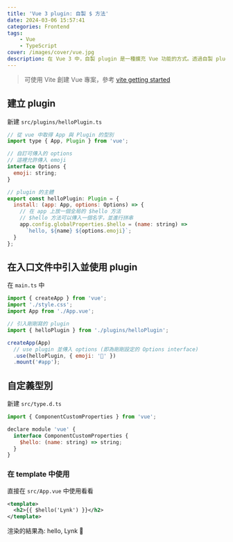 ```yaml
---
title: 'Vue 3 plugin: 自製 $ 方法'
date: 2024-03-06 15:57:41
categories: Frontend
tags:
    - Vue
    - TypeScript
cover: /images/cover/vue.jpg
description: 在 Vue 3 中，自製 plugin 是一種擴充 Vue 功能的方式。透過自製 plugin，我們可以向 Vue 添加新的全局方法、屬性或指令。在本篇文章中，我們將介紹如何自製一個 $ 方法。
---
```


> 可使用 Vite 創建 Vue 專案，參考 [vite getting started](https://vite.dev/guide/)

## 建立 plugin

新建 `src/plugins/helloPlugin.ts`

```JavaScript
// 從 vue 中取得 App 與 Plugin 的型別
import type { App, Plugin } from 'vue';

// 自訂可傳入的 options
// 這裡允許傳入 emoji
interface Options {
  emoji: string;
}

// plugin 的主體
export const helloPlugin: Plugin = {
  install: (app: App, options: Options) => {
    // 在 app 上放一個全局的 $hello 方法
    // $hello 方法可以傳入一個名字，並進行拼串
    app.config.globalProperties.$hello = (name: string) =>
      `hello, ${name} ${options.emoji}`;
  }
};
```

## 在入口文件中引入並使用 plugin

在 `main.ts` 中

```JavaScript
import { createApp } from 'vue';
import './style.css';
import App from './App.vue';

// 引入剛剛寫的 plugin
import { helloPlugin } from './plugins/helloPlugin';

createApp(App)
  // use plugin 並傳入 options (即為剛剛設定的 Options interface)
  .use(helloPlugin, { emoji: '👀' })
  .mount('#app');
```

## 自定義型別

新建 `src/type.d.ts`

```JavaScript
import { ComponentCustomProperties } from 'vue';

declare module 'vue' {
  interface ComponentCustomProperties {
    $hello: (name: string) => string;
  }
}
```

### 在 template 中使用

直接在 `src/App.vue` 中使用看看

```Xml
<template>
  <h2>{{ $hello('Lynk') }}</h2>
</template>
```

渲染的結果為: hello, Lynk 👀
